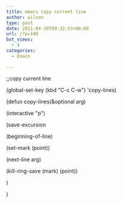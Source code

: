 ```yaml
---
title: emacs copy current line
author: wiloon
type: post
date: 2011-04-30T09:32:53+00:00
url: /?p=148
bot_views:
  - 4
categories:
  - Emacs

---
```

;;copy current line
  
(global-set-key (kbd "C-c C-w") 'copy-lines)
  
(defun copy-lines(&optional arg)
    
(interactive "p")
    
(save-excursion
      
(beginning-of-line)
      
(set-mark (point))
      
(next-line arg)
      
(kill-ring-save (mark) (point))
      
)
    
)